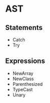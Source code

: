 AST
===

Statements
----------
- Catch
- Try

Expressions
-----------
- NewArray
- NewClass
- Parenthesized
- TypeCast
- Unary
